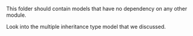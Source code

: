 This folder should contain models that have no dependency on any other module.

Look into the multiple inheritance type model that we discussed.
